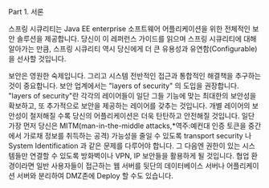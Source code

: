 Part 1. 서론

스프링 시큐리티는 Java EE enterprise 소프트웨어 어플리케이션을 위한 전체적인 보안 솔루션을 제공합니다. 당신이 이 레퍼런스 가이드를 읽으며 스프링 시큐리티에 대해 알아가는 만큼, 스프링 시큐리티 역시 당신에게 더 큰 유용성과 유연함(Configurable)을 선사할 것입니다. 

보안은 영원한 숙제입니다. 그리고 시스템 전반적인 접근과 통합적인 해결책을 추구하는 것이 중요합니다. 보안 업계에서는 "layers of security" 의 도입을 권장합니다. "layers of security"란 각각의 레이어들이 일단 그들 기능에 맞는 최대한의 보안성을 확보하고, 또 추가적으로 보안을 제공하는 레이어를 갖추는 것입니다. 개별 레이어의 보안성이 철저해질 수록 당신의 어플리케이션은 더욱 탄탄하고 안전해질 것입니다. 일단 가장 먼저 당신은 MITM(man-in-the-middle attacks,*역주:예컨대 인증 토큰을 중간에서 가로채 정보를 취득하는 공격) 가능성을 줄일 수 있도록 transport security 나 System Identification 과 같은 문제를 다루어야 합니다. 그 다음엔 권한이 있는 시스템들만 연결할 수 있도록  방화벽이나 VPN, IP 보안들을 활용하게 될 것입니다. 협업 환경이라면 일반 사용자들이 접근하는 웹 서버를 뒷단의 데이터베이스 서버나 어플리케이션 서버와 분리하여 DMZ존에 Deploy 할 수도 있습니다.